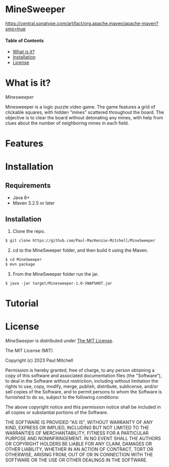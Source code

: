 # MineSweeper

https://central.sonatype.com/artifact/org.apache.maven/apache-maven?smo=true

#### Table of Contents

- [What is it?](#what-is-it)
- [Installation](#installation)
- [License](#license)

# <a name="what-is-it">What is it?</a>

_Minesweeper_

Minesweeper is a logic puzzle video game. The game features a grid of clickable squares, with hidden "mines" scattered throughout the board. The objective is to clear the board without detonating any mines, with help from clues about the number of neighboring mines in each field.

# <a name="features">Features</a>

# <a name="installation">Installation</a>

## Requirements

- Java 8+
- Maven 3.2.5 or later

## Installation

1. Clone the repo.

```bash
$ git clone https://github.com/Paul-MacKenzie-Mitchell/MineSweeper
```

2. cd to the MineSweeper folder, and then build it using the Maven.

```bash
$ cd MineSweeper
$ mvn package
```

3. From the MineSweeper folder run the jar.

```
$ java -jar target/Minesweeper-1.0-SNAPSHOT.jar
```

# <a name="tutorial">Tutorial</a>

# <a name="license">License</a>

_MineSweeper_ is distributed under [The MIT License](http://choosealicense.com/licenses/mit/).

The MIT License (MIT)

Copyright (c) 2023 Paul Mitchell

Permission is hereby granted, free of charge, to any person obtaining a copy
of this software and associated documentation files (the "Software"), to deal
in the Software without restriction, including without limitation the rights
to use, copy, modify, merge, publish, distribute, sublicense, and/or sell
copies of the Software, and to permit persons to whom the Software is
furnished to do so, subject to the following conditions:

The above copyright notice and this permission notice shall be included in all
copies or substantial portions of the Software.

THE SOFTWARE IS PROVIDED "AS IS", WITHOUT WARRANTY OF ANY KIND, EXPRESS OR
IMPLIED, INCLUDING BUT NOT LIMITED TO THE WARRANTIES OF MERCHANTABILITY,
FITNESS FOR A PARTICULAR PURPOSE AND NONINFRINGEMENT. IN NO EVENT SHALL THE
AUTHORS OR COPYRIGHT HOLDERS BE LIABLE FOR ANY CLAIM, DAMAGES OR OTHER
LIABILITY, WHETHER IN AN ACTION OF CONTRACT, TORT OR OTHERWISE, ARISING FROM,
OUT OF OR IN CONNECTION WITH THE SOFTWARE OR THE USE OR OTHER DEALINGS IN THE
SOFTWARE.

```

```
